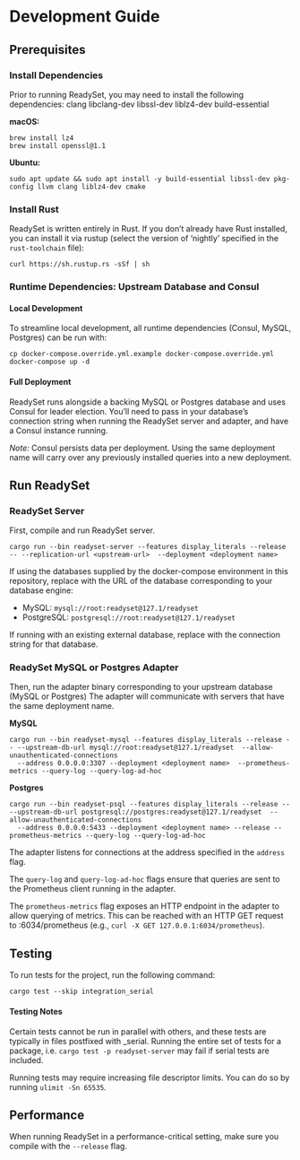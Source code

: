 # Development Guide 

## Prerequisites

### Install Dependencies

Prior to running ReadySet, you may need to install the following dependencies: 
clang
libclang-dev
libssl-dev
liblz4-dev
build-essential

**macOS:**
```
brew install lz4
brew install openssl@1.1
```

**Ubuntu:**
```
sudo apt update && sudo apt install -y build-essential libssl-dev pkg-config llvm clang liblz4-dev cmake
```

### Install Rust 

ReadySet is written entirely in Rust. If you don’t already have Rust installed, you can install it via rustup (select the version of ‘nightly’ specified in the `rust-toolchain` file):  

```curl https://sh.rustup.rs -sSf | sh```
### Runtime Dependencies: Upstream Database and Consul 
#### Local Development 
To streamline local development, all runtime dependencies (Consul, MySQL, Postgres) can be run with:

```
cp docker-compose.override.yml.example docker-compose.override.yml
docker-compose up -d
```

#### Full Deployment 
ReadySet runs alongside a backing MySQL or Postgres database and uses Consul for leader election. You’ll need to pass in your database’s connection string when running the ReadySet server and adapter, and have a Consul instance running.

*Note:* Consul persists data per deployment. Using the same deployment name will carry over any previously installed queries into a new deployment.


## Run ReadySet 
### ReadySet Server 

First, compile and run ReadySet server. 

```
cargo run --bin readyset-server --features display_literals --release -- --replication-url <upstream-url>  --deployment <deployment name>
```

If using the databases supplied by the docker-compose environment in this repository, replace <upstream-url> with the URL of the database corresponding to your database engine:

* MySQL: `mysql://root:readyset@127.1/readyset`
* PostgreSQL: `postgresql://root:readyset@127.1/readyset`

If running with an existing external database, replace <upstream-url> with the connection string for that database.

### ReadySet MySQL or Postgres Adapter 

Then, run the adapter binary corresponding to your upstream database (MySQL or Postgres) The adapter will communicate with servers that have the same deployment name. 

**MySQL**
```
cargo run --bin readyset-mysql --features display_literals --release -- --upstream-db-url mysql://root:readyset@127.1/readyset  --allow-unauthenticated-connections 
  --address 0.0.0.0:3307 --deployment <deployment name>  --prometheus-metrics --query-log --query-log-ad-hoc
 ```

**Postgres**
```
cargo run --bin readyset-psql --features display_literals --release -- --upstream-db-url postgresql://postgres:readyset@127.1/readyset  --allow-unauthenticated-connections 
  --address 0.0.0.0:5433 --deployment <deployment name> --release --prometheus-metrics --query-log --query-log-ad-hoc
```

The adapter listens for connections at the address specified in the `address` flag. 

The `query-log` and `query-log-ad-hoc` flags ensure that queries are sent to the Prometheus client running in the adapter. 

The `prometheus-metrics` flag exposes an HTTP endpoint in the adapter to allow querying of metrics. This can be reached with an HTTP GET request to <adapter-address>:6034/prometheus (e.g., `curl -X GET 127.0.0.1:6034/prometheus`).

## Testing

To run tests for the project, run the following command:

```
cargo test --skip integration_serial
```

#### Testing Notes

Certain tests cannot be run in parallel with others, and these tests are typically in files postfixed with _serial. Running the entire set of tests for a package, i.e. `cargo test -p readyset-server` may fail if serial tests are included.

Running tests may require increasing file descriptor limits. You can do so by running `ulimit -Sn 65535`.

## Performance 

When running ReadySet in a performance-critical setting, make sure you compile with the `--release` flag. 
